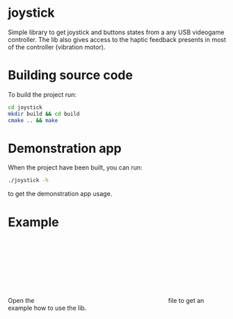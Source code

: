 # joystick

Simple library to get joystick and buttons states from a any USB videogame controller. The lib also gives access to the haptic feedback presents in most of the controller (vibration motor).

# Building source code

To build the project run:
```bash
cd joystick
mkdir build && cd build
cmake .. && make
```

# Demonstration app

When the project have been built, you can run:
```bash
./joystick -h
```
to get the demonstration app usage.

# Example
Open the ![main.cpp](cpp:src/main.cpp) file to get an example how to use the lib.
